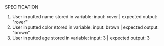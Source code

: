 SPECIFICATION

1. User inputted name stored in variable: input:  rover | expected output: "rover"
1. User inputted color stored in variable:  input:  brown | expected output: "brown"
1. User inputted age stored in variable:  input: 3 | expected output: 3
